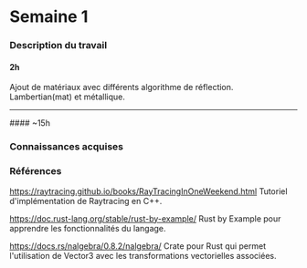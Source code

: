 # Semaine 1

### Description du travail

#### 2h
Ajout de matériaux avec différents algorithme de réflection. Lambertian(mat) et métallique. 


<hr/>
#### ~15h

### Connaissances acquises

### Références

https://raytracing.github.io/books/RayTracingInOneWeekend.html Tutoriel d'implémentation de Raytracing en C++.

https://doc.rust-lang.org/stable/rust-by-example/ Rust by Example pour apprendre les fonctionnalités du langage.

https://docs.rs/nalgebra/0.8.2/nalgebra/ Crate pour Rust qui permet l'utilisation de Vector3 avec les transformations vectorielles associées.
